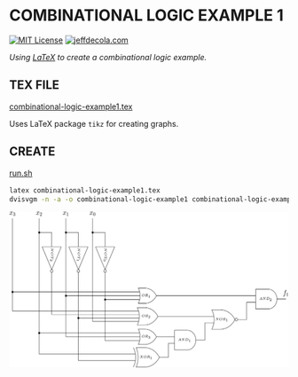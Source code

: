 # COMBINATIONAL LOGIC EXAMPLE 1

[![MIT License](https://img.shields.io/:license-mit-blue.svg)](https://jeffdecola.mit-license.org)
[![jeffdecola.com](https://img.shields.io/badge/website-jeffdecola.com-blue)](https://jeffdecola.com)

_Using
[LaTeX](https://github.com/JeffDeCola/my-cheat-sheets/tree/master/software/development/languages/latex-cheat-sheet/)
to create a combinational logic example._

## TEX FILE

[combinational-logic-example1.tex](https://github.com/JeffDeCola/my-latex-renders/blob/master/mathematics/applied/electrical-engineering/combinational-logic/combinational-logic-example1/combinational-logic-example1.tex)

Uses LaTeX package `tikz` for creating graphs.

## CREATE

[run.sh](https://github.com/JeffDeCola/my-latex-renders/blob/master/mathematics/applied/electrical-engineering/combinational-logic/combinational-logic-example1/run.sh)

```bash
latex combinational-logic-example1.tex
dvisvgm -n -a -o combinational-logic-example1 combinational-logic-example1.dvi
```

<p align="center">
    <img src="combinational-logic-example1.svg"
    align="middle"
</p>
